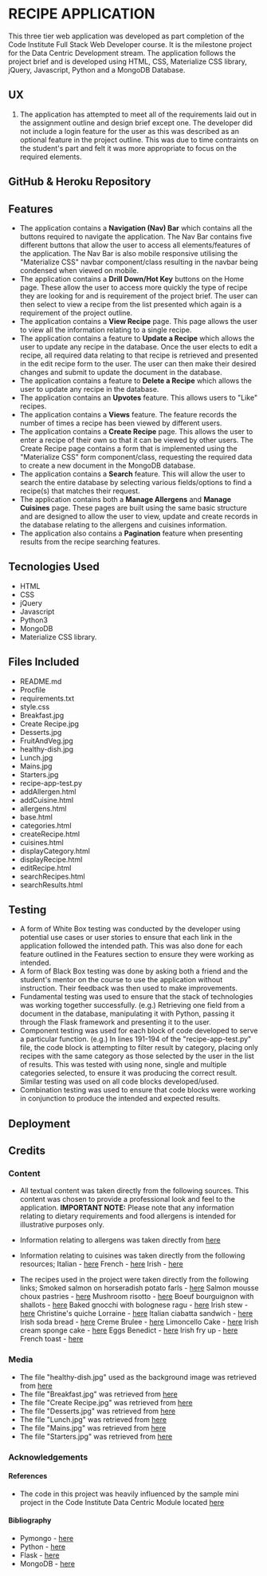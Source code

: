 # RECIPE APPLICATION

This three tier web application was developed as part completion of the 
Code Institute Full Stack Web Developer course. It is the milestone project for the 
Data Centric Development stream. The application follows the project brief and is developed using 
HTML, CSS, Materialize CSS library, jQuery, Javascript, Python and a MongoDB Database.

## UX
1. The application has attempted to meet all of the requirements laid out in the 
assignment outline and design brief except one. The developer did not include a login 
feature for the user as this was described as an optional feature in the
project outline. This was due to time contraints on the student's part and felt it was more 
appropriate to focus on the required elements.


## GitHub & Heroku Repository


## Features
* The application contains a **Navigation (Nav) Bar** which contains all the buttons required to
navigate the application. The Nav Bar contains five different buttons that allow the
user to access all elements/features of the application. The Nav Bar is also mobile responsive utilising 
the "Materialize CSS"  navbar component/class resulting in the navbar being condensed when viewed on 
mobile. 
* The application contains a **Drill Down/Hot Key** buttons on the Home page. These allow the user 
to access more quickly the type of recipe they are looking for and is requirement of the project brief.
The user can then select to view a recipe from the list presented which again is a requirement of the 
project outline.
* The application contains a **View Recipe**  page. This page allows the user to view all the information
relating to a single recipe. 
* The application contains a feature to **Update a Recipe** which allows the user to update any recipe 
in the database. Once the user elects to edit a recipe, all required data relating to that recipe is 
retrieved and presented in the edit recipe form to the user. The user can then make their desired changes 
and submit to update the document in the database.
* The application contains a feature to **Delete a Recipe** which allows the user to update any recipe 
in the database.
* The application contains an **Upvotes**  feature. This allows users to "Like" recipes.
* The application contains a **Views**  feature. The feature records the number of times a recipe has been 
viewed by different users.
* The application contains a **Create Recipe**  page. This allows the user to enter a recipe of their 
own so that it can be viewed by other users. The Create Recipe page contains a form that is implemented 
using the "Materialize CSS" form component/class, requesting the required data to create a new document 
in the MongoDB database.
* The application contains a **Search** feature. This will allow the user to search the entire database 
by selecting various fields/options to find a recipe(s) that matches their request.
* The application contains both a **Manage Allergens** and **Manage Cuisines** page. These pages are 
built using the same basic structure and are designed to allow the user to view, update and create 
records in the database relating to the allergens and cuisines information.
* The application also contains a **Pagination** feature when presenting results from the recipe
searching features.

## Tecnologies Used
- HTML
- CSS
- jQuery
- Javascript
- Python3
- MongoDB
- Materialize CSS library.

## Files Included
- README.md
- Procfile
- requirements.txt
- style.css
- Breakfast.jpg
- Create Recipe.jpg
- Desserts.jpg
- FruitAndVeg.jpg
- healthy-dish.jpg
- Lunch.jpg
- Mains.jpg
- Starters.jpg
- recipe-app-test.py
- addAllergen.html
- addCuisine.html
- allergens.html
- base.html
- categories.html
- createRecipe.html
- cuisines.html
- displayCategory.html
- displayRecipe.html
- editRecipe.html
- searchRecipes.html
- searchResults.html

## Testing
* A form of White Box testing was conducted by the developer using potential use 
cases or user stories to ensure that each link in the application followed the intended path. 
This was also done for each feature outlined in the Features section to ensure they 
were working as intended.
* A form of Black Box testing was done by asking both a friend and the student's 
mentor on the course to use the application without instruction. Their feedback was 
then used to make improvements.
* Fundamental testing was used to ensure that the stack of technologies was working together 
successfully. (e.g.) Retrieving one field from a document in the database, manipulating it with 
Python, passing it through the Flask framework and presenting it to the user.
* Component testing was used for each block of code developed to serve a particular function. 
(e.g.) In lines 191-194 of the "recipe-app-test.py" file, the code block is attempting to filter
result by category, placing only recipes with the same category as those selected by the user
in the list of results. This was tested with using none, single and multiple categories selected, 
to ensure it was producing the correct result. Similar testing was used on all code blocks developed/used.
* Combination testing was used to ensure that code blocks were working in conjunction to produce the 
intended and expected results.

## Deployment

## Credits

### Content
* All textual content was taken directly from the following sources. This content was chosen to
provide a professional look and feel to the application. **IMPORTANT NOTE:** Please note that any 
information relating to dietary requirements and food allergens is intended for illustrative purposes 
only.
* Information relating to allergens was taken directly from
[here](https://www.healthline.com/nutrition/common-food-allergies#section3)

* Information relating to cuisines was taken directly from the following resources;
Italian - [here](https://en.wikipedia.org/wiki/Italian_cuisine)
French - [here](https://en.wikipedia.org/wiki/French_cuisine)
Irish - [here](https://en.wikipedia.org/wiki/Irish_cuisine)

* The recipes used in the project were taken directly from the following links;
Smoked salmon on horseradish potato farls - [here](http://allrecipes.co.uk/recipe/4029/smoked-salmon-on-horseradish-potato-farls.aspx)
Salmon mousse choux pastries - [here](http://allrecipes.co.uk/recipe/26109/salmon-mousse-choux-pastries.aspx)
Mushroom risotto - [here](http://allrecipes.co.uk/recipe/6422/mushroom-risotto.aspx)
Boeuf bourguignon with shallots - [here](http://allrecipes.co.uk/recipe/15808/boeuf-bourguignon-with-shallots.aspx)
Baked gnocchi with bolognese ragu - [here](http://allrecipes.co.uk/recipe/37695/baked-gnocchi-with-bolognese-ragu.aspx)
Irish stew - [here](http://allrecipes.co.uk/recipe/2958/irish-stew.aspx)
Christine's quiche Lorraine - [here](http://allrecipes.co.uk/recipe/15998/christine-s-quiche-lorraine.aspx)
Italian ciabatta sandwich - [here](http://allrecipes.co.uk/recipe/29087/italian-ciabatta-sandwich.aspx)
Irish soda bread - [here](http://allrecipes.co.uk/recipe/2794/irish-soda-bread.aspx)
Creme Brulee - [here](http://allrecipes.co.uk/recipe/4716/creme-brulee.aspx)
Limoncello Cake - [here](http://allrecipes.co.uk/recipe/9719/limoncello-cake.aspx)
Irish cream sponge cake - [here](http://allrecipes.co.uk/recipe/20014/irish-cream-sponge-cake.aspx)
Eggs Benedict - [here](http://allrecipes.co.uk/recipe/31267/eggs-benedict.aspx)
Irish fry up - [here](http://allrecipes.co.uk/recipe/4646/irish-fry-up.aspx)
French toast - [here](http://allrecipes.co.uk/recipe/25572/french-toast.aspx)

### Media
* The file "healthy-dish.jpg" used as the background image was retrieved from
[here](https://www.bbc.com/news/uk-northern-ireland-46616637)
* The file "Breakfast.jpg" was retrieved from
[here](https://www.shutterstock.com/it/image-photo/continental-breakfast-fresh-croissants-orange-juice-1062875051?src=hIhJYlcIrByRiAIGj_DXQw-1-71)
* The file "Create Recipe.jpg" was retrieved from 
[here](https://www.shutterstock.com/ja/image-photo/cooking-ingredients-dark-background-space-text-637340239?src=ul_NtqaTbsS-8VyKULQb2Q-1-17)
* The file "Desserts.jpg" was retrieved from
[here](https://www.shutterstock.com/ja/image-photo/piece-chocolate-cake-mint-on-table-347770127?src=PBI_P1QK5TgwgYMsS_vA8A-1-46)
* The file "Lunch.jpg" was retrieved from
[here](https://www.shutterstock.com/image-photo/woman-eating-healthy-lunch-on-dark-1105520444?src=AEw4sliqYraOF2bMp6qfEQ-1-63)
* The file "Mains.jpg" was retrieved from
[here](https://www.shutterstock.com/image-photo/roast-chicken-potatoes-brussels-sprouts-carrots-1174376536?src=gs5RSWH6gV01qxqqaZYRGQ-1-3)
* The file "Starters.jpg" was retrieved from
[here](https://www.shutterstock.com/image-photo/dainty-morsels-white-asparagus-on-rocket-397406353)

### Acknowledgements
#### References
* The code in this project was heavily influenced by the sample mini project in the Code Institute Data Centric Module located
[here]()

#### Bibliography
* Pymongo - [here](https://api.mongodb.com/python/current/)
* Python - [here](https://www.w3schools.com/python/)
* Flask - [here](https://www.tutorialspoint.com/flask)
* MongoDB - [here](http://api.mongodb.com/python/current/tutorial.html)